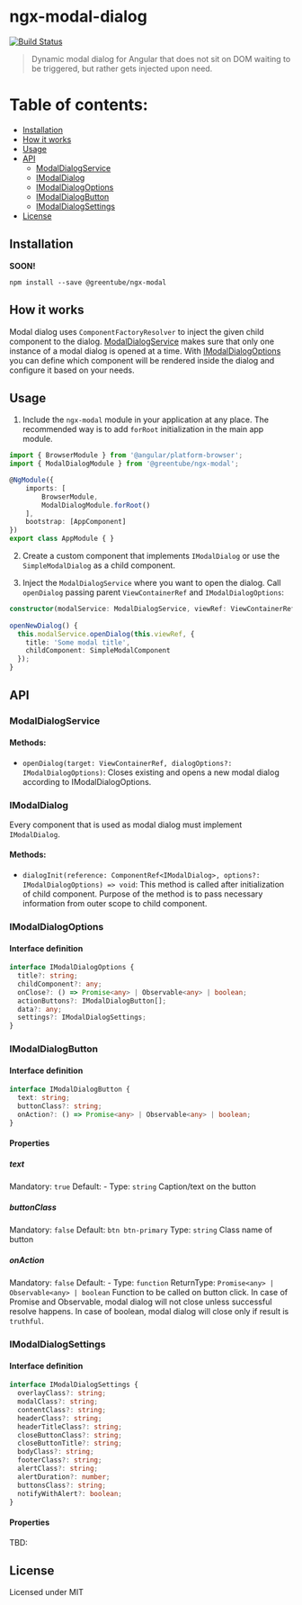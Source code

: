 # ngx-modal-dialog
[![Build Status](https://travis-ci.org/Greentube/ngx-modal.svg?branch=master)](https://travis-ci.org/Greentube/ngx-modal)
> Dynamic modal dialog for Angular that does not sit on DOM waiting to be triggered, but rather gets injected upon need.

# Table of contents:
- [Installation](#installation)
- [How it works](#how-it-works)
- [Usage](#usage)
- [API](#api)
    - [ModalDialogService](#modaldialogservice)
    - [IModalDialog](#imodaldialog)
    - [IModalDialogOptions](#imodaldialogoptions)
    - [IModalDialogButton](#imodaldialogbutton)
    - [IModalDialogSettings](#imodaldialogsettings)
- [License](#license)

## Installation

**SOON!**
```
npm install --save @greentube/ngx-modal
```
## How it works
Modal dialog uses `ComponentFactoryResolver` to inject the given child component to the dialog.
[ModalDialogService](#modaldialogservice) makes sure that only one instance of a modal dialog is opened at a time.
With [IModalDialogOptions](#imodaldialogoptions) you can define which component will be rendered inside the dialog and configure it based on your needs. 

## Usage

1. Include the `ngx-modal` module in your application at any place. The recommended way is to add `forRoot` initialization in the main app module.
```ts
import { BrowserModule } from '@angular/platform-browser';
import { ModalDialogModule } from '@greentube/ngx-modal';

@NgModule({
    imports: [
        BrowserModule,
        ModalDialogModule.forRoot()
    ],
    bootstrap: [AppComponent]
})
export class AppModule { }
```
2. Create a custom component that implements `IModalDialog` or use the `SimpleModalDialog` as a child component.
 
3. Inject the `ModalDialogService` where you want to open the dialog. Call `openDialog` passing parent `ViewContainerRef` and `IModalDialogOptions`:
```ts
constructor(modalService: ModalDialogService, viewRef: ViewContainerRef) { }
    
openNewDialog() {
  this.modalService.openDialog(this.viewRef, {
    title: 'Some modal title',
    childComponent: SimpleModalComponent
  });    
}
```
## API

### ModalDialogService
#### Methods:
- `openDialog(target: ViewContainerRef, dialogOptions?: IModalDialogOptions)`: Closes existing and opens a new modal dialog according to IModalDialogOptions.

### IModalDialog
Every component that is used as modal dialog must implement `IModalDialog`.
#### Methods:
- `dialogInit(reference: ComponentRef<IModalDialog>, options?: IModalDialogOptions) => void`: This method is called after initialization of child component. Purpose of the method is to pass necessary information from outer scope to child component.

### IModalDialogOptions
#### Interface definition
```ts
interface IModalDialogOptions {
  title?: string;
  childComponent?: any;
  onClose?: () => Promise<any> | Observable<any> | boolean;
  actionButtons?: IModalDialogButton[];
  data?: any;
  settings?: IModalDialogSettings;
}
```

### IModalDialogButton
#### Interface definition
```ts
interface IModalDialogButton {
  text: string;
  buttonClass?: string;
  onAction?: () => Promise<any> | Observable<any> | boolean;
}
```
#### Properties
##### text
Mandatory: `true`
Default: -
Type: `string`
Caption/text on the button
##### buttonClass
Mandatory: `false`
Default: `btn btn-primary`
Type: `string`
Class name of button
##### onAction
Mandatory: `false`
Default: -
Type: `function`
ReturnType: `Promise<any> | Observable<any> | boolean`
Function to be called on button click. In case of Promise and Observable, modal dialog will not close unless successful resolve happens. In case of boolean, modal dialog will close only if result is `truthful`.

### IModalDialogSettings
#### Interface definition
```ts
interface IModalDialogSettings {
  overlayClass?: string;
  modalClass?: string;
  contentClass?: string;
  headerClass?: string;
  headerTitleClass?: string;
  closeButtonClass?: string;
  closeButtonTitle?: string;
  bodyClass?: string;
  footerClass?: string;
  alertClass?: string;
  alertDuration?: number;
  buttonsClass?: string;
  notifyWithAlert?: boolean;
}
```
#### Properties
TBD:

## License
Licensed under MIT
